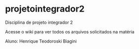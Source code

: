 # projetointegrador2
Disciplina de projeto integrador 2

Acesse o wiki para ver todos os arquivos solicitados na matéria

Aluno: Henrique Teodoroski Biagini
